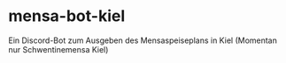 # mensa-bot-kiel
Ein Discord-Bot zum Ausgeben des Mensaspeiseplans in Kiel (Momentan nur Schwentinemensa Kiel)
